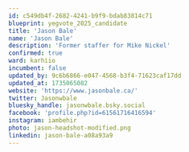 ```yaml
---
id: c549db4f-2682-4241-b9f9-bdab83814c71
blueprint: yegvote_2025_candidate
title: 'Jason Bale'
name: 'Jason Bale'
description: 'Former staffer for Mike Nickel'
confirmed: true
ward: karhiio
incumbent: false
updated_by: 9c6b6866-e047-4568-b3f4-71623caf17dd
updated_at: 1735065082
website: 'https://www.jasonbale.ca/'
twitter: Jasonwbale
bluesky_handle: jasonwbale.bsky.social
facebook: 'profile.php?id=61561716416594'
instagram: iambehir
photo: jason-headshot-modified.png
linkedin: jason-bale-a08a93a9
---
```

